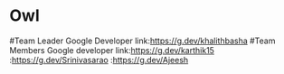 # Owl
#Team Leader Google Developer link:https://g.dev/khalithbasha
#Team Members Google developer link:https://g.dev/karthik15
                                   :https://g.dev/Srinivasarao
                                   :https://g.dev/Ajeesh
